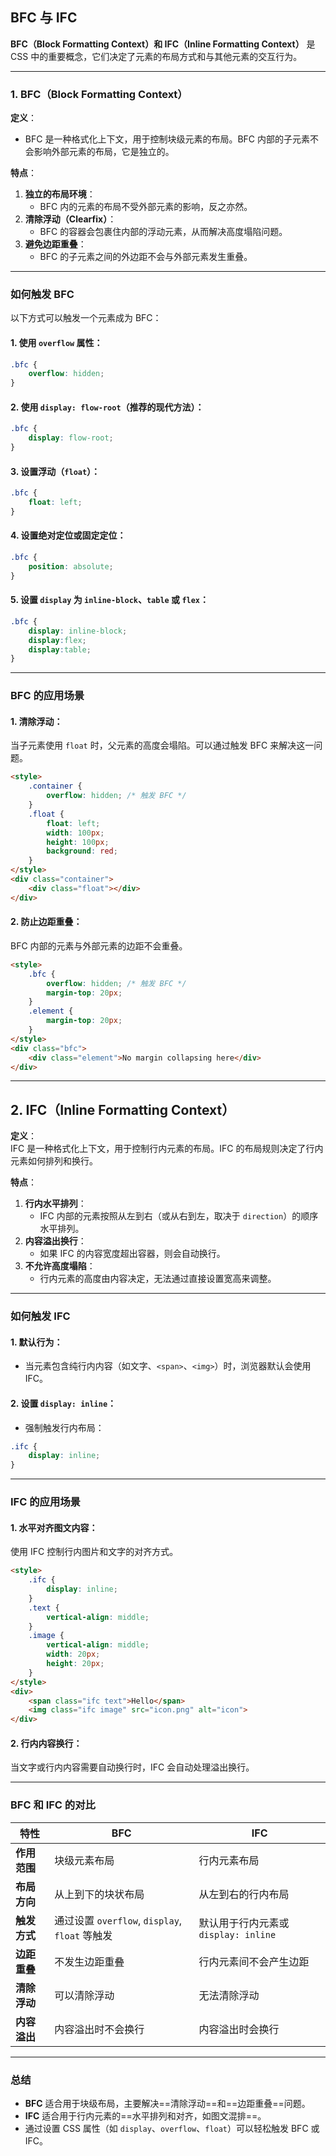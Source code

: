 ## BFC 与 IFC 

**BFC（Block Formatting Context）和 IFC（Inline Formatting Context）** 是 CSS 中的重要概念，它们决定了元素的布局方式和与其他元素的交互行为。

---

### 1. BFC（Block Formatting Context）

**定义**：  
- BFC 是一种格式化上下文，用于控制块级元素的布局。BFC 内部的子元素不会影响外部元素的布局，它是独立的。

**特点**：
1. **独立的布局环境**：
    - BFC 内的元素的布局不受外部元素的影响，反之亦然。
2. **清除浮动（Clearfix）**：
    - BFC 的容器会包裹住内部的浮动元素，从而解决高度塌陷问题。
3. **避免边距重叠**：
    - BFC 的子元素之间的外边距不会与外部元素发生重叠。

---

### **如何触发 BFC**

以下方式可以触发一个元素成为 BFC：

#### 1. **使用 `overflow` 属性**：
```css
.bfc {
    overflow: hidden;
}
```

#### 2. **使用 `display: flow-root`**（推荐的现代方法）：
```css
.bfc {
    display: flow-root;
}
```
#### 3. **设置浮动（`float`）**：
```css
.bfc {
    float: left;
}
```
#### 4. **设置绝对定位或固定定位**：
```css
.bfc {
    position: absolute;
}
```

#### 5. **设置 `display` 为 `inline-block`、`table` 或 `flex`**：
```css
.bfc {
    display: inline-block; 
    display:flex;
    display:table;
}
```

---

### **BFC 的应用场景**

#### 1. **清除浮动**： 
当子元素使用 `float` 时，父元素的高度会塌陷。可以通过触发 BFC 来解决这一问题。
```html
<style>
    .container {
        overflow: hidden; /* 触发 BFC */
    }
    .float {
        float: left;
        width: 100px;
        height: 100px;
        background: red;
    }
</style>
<div class="container">
    <div class="float"></div>
</div>
```
#### 2. **防止边距重叠**： 
BFC 内部的元素与外部元素的边距不会重叠。
```html
<style>
    .bfc {
        overflow: hidden; /* 触发 BFC */
        margin-top: 20px;
    }
    .element {
        margin-top: 20px;
    }
</style>
<div class="bfc">
    <div class="element">No margin collapsing here</div>
</div>
```

---

## 2. IFC（Inline Formatting Context）

**定义**：  
IFC 是一种格式化上下文，用于控制行内元素的布局。IFC 的布局规则决定了行内元素如何排列和换行。

**特点**：

1. **行内水平排列**：
    - IFC 内部的元素按照从左到右（或从右到左，取决于 `direction`）的顺序水平排列。
2. **内容溢出换行**：
    - 如果 IFC 的内容宽度超出容器，则会自动换行。
3. **不允许高度塌陷**：
    - 行内元素的高度由内容决定，无法通过直接设置宽高来调整。

---

### **如何触发 IFC**

#### 1. **默认行为**：
- 当元素包含纯行内内容（如文字、`<span>`、`<img>`）时，浏览器默认会使用 IFC。
#### 2. **设置 `display: inline`**：
- 强制触发行内布局：
```css
.ifc {
    display: inline;
}
```

---

### **IFC 的应用场景**

#### 1. **水平对齐图文内容**：
使用 IFC 控制行内图片和文字的对齐方式。
```html
<style>
    .ifc {
        display: inline;
    }
    .text {
        vertical-align: middle;
    }
    .image {
        vertical-align: middle;
        width: 20px;
        height: 20px;
    }
</style>
<div>
    <span class="ifc text">Hello</span>
    <img class="ifc image" src="icon.png" alt="icon">
</div>
```
#### 2. **行内内容换行**： 
当文字或行内内容需要自动换行时，IFC 会自动处理溢出换行。

---

### **BFC 和 IFC 的对比**

| 特性       | **BFC**                                 | **IFC**                     |
| -------- | --------------------------------------- | --------------------------- |
| **作用范围** | 块级元素布局                                  | 行内元素布局                      |
| **布局方向** | 从上到下的块状布局                               | 从左到右的行内布局                   |
| **触发方式** | 通过设置 `overflow`, `display`, `float` 等触发 | 默认用于行内元素或 `display: inline` |
| **边距重叠** | 不发生边距重叠                                 | 行内元素间不会产生边距                 |
| **清除浮动** | 可以清除浮动                                  | 无法清除浮动                      |
| **内容溢出** | 内容溢出时不会换行                               | 内容溢出时会换行                    |

---

### **总结**

- **BFC** 适合用于块级布局，主要解决==清除浮动==和==边距重叠==问题。
- **IFC** 适合用于行内元素的==水平排列和对齐，如图文混排==。
- 通过设置 CSS 属性（如 `display`、`overflow`、`float`）可以轻松触发 BFC 或 IFC。


